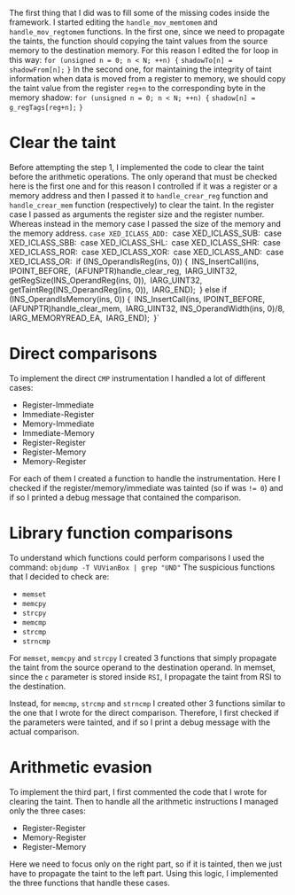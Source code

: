 The first thing that I did was to fill some of the missing codes inside the framework.
I started editing the `handle_mov_memtomem` and `handle_mov_regtomem` functions.
In the first one, since we need to propagate the taints, the function should copying the taint values from the source memory to the destination memory.
For this reason I edited the for loop in this way:
`for (unsigned n = 0; n < N; ++n) {`
	`shadowTo[n] = shadowFrom[n];`
`}`
In the second one, for maintaining the integrity of taint information when data is moved from a register to memory, we should copy the taint value from the register `reg+n` to the corresponding byte in the memory shadow:
`for (unsigned n = 0; n < N; ++n) {`
	`shadow[n] = g_regTags[reg+n];` 
`}`

# Clear the taint
Before attempting the step 1, I implemented the code to clear the taint before the arithmetic operations.
The only operand that must be checked here is the first one and for this reason I controlled if it was a register or a memory address and then I passed it to `handle_crear_reg` function and `handle_crear_mem` function (respectively) to clear the taint.
In the register case I passed as arguments the register size and the register number. 
Whereas instead in the memory case I passed the size of the memory and the memory address.
`case XED_ICLASS_ADD:
`case XED_ICLASS_SUB:`
`case XED_ICLASS_SBB:`
`case XED_ICLASS_SHL:`
`case XED_ICLASS_SHR:`
`case XED_ICLASS_ROR:`
`case XED_ICLASS_XOR:`
`case XED_ICLASS_AND:`
`case XED_ICLASS_OR:`
	`if (INS_OperandIsReg(ins, 0)) {`
		`INS_InsertCall(ins, IPOINT_BEFORE,`
			`(AFUNPTR)handle_clear_reg,`
			`IARG_UINT32, getRegSize(INS_OperandReg(ins, 0)),`
			`IARG_UINT32, getTaintReg(INS_OperandReg(ins, 0)),`
			`IARG_END);`
	`} else if (INS_OperandIsMemory(ins, 0)) {`
		`INS_InsertCall(ins, IPOINT_BEFORE,`
			`(AFUNPTR)handle_clear_mem,`
			`IARG_UINT32, INS_OperandWidth(ins, 0)/8,`
			`IARG_MEMORYREAD_EA,`
			`IARG_END);`
`}`

# Direct comparisons
To implement the direct `CMP`  instrumentation I handled a lot of different cases:
- Register-Immediate
- Immediate-Register
- Memory-Immediate
- Immediate-Memory
- Register-Register
- Register-Memory
- Memory-Register

For each of them I created a function to handle the instrumentation. Here I checked if the register/memory/immediate was tainted (so if was `!= 0`) and if so I printed a debug message that contained the comparison.

# Library function comparisons
To understand which functions could perform comparisons I used the command:
`objdump -T VUVianBox | grep "UND"`
The suspicious functions that I decided to check are:
- `memset`
- `memcpy`
- `strcpy`
- `memcmp`
- `strcmp`
- `strncmp`

For `memset`, `memcpy` and `strcpy` I created 3 functions that simply propagate the taint from the source operand to the destination operand.
In memset, since the `c` parameter is stored inside `RSI`, I propagate the taint from RSI to the destination.

Instead, for `memcmp`, `strcmp` and `strncmp` I created other 3 functions similar to the one that I wrote for the direct comparison. Therefore, I first checked if the parameters were tainted, and if so I print a debug message with the actual comparison.

# Arithmetic evasion
To implement the third part, I first commented the code that I wrote for clearing the taint.
Then to handle all the arithmetic instructions I managed only the three cases:
- Register-Register
- Memory-Register
- Register-Memory

Here we need to focus only on the right part, so if it is tainted, then we just have to propagate the taint to the left part. Using this logic, I implemented the three functions that handle these cases. 